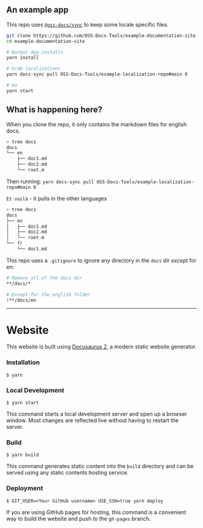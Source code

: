 ## An example app

This repo uses [`@oss-docs/sync`](https://www.npmjs.com/package/@oss-docs/sync) to keep some locale specific files.

```sh
git clone https://github.com/OSS-Docs-Tools/example-documentation-site
cd example-documentation-site

# Normal dep installs
yarn install

# Grab localizations
yarn docs-sync pull OSS-Docs-Tools/example-localization-repo#main 0

# Go
yarn start
```

## What is happening here?

When you clone the repo, it only contains the markdown files for english docs.

```sh
> tree docs
docs
└── en
    ├── doc1.md
    ├── doc2.md
    └── root.m
```

Then running: `yarn docs-sync pull OSS-Docs-Tools/example-localization-repo#main 0`

`Et voilà` - it pulls in the other languages

```sh
> tree docs
docs
├── en
│   ├── doc1.md
│   ├── doc2.md
│   └── root.m
└── fr
    └── doc1.md
```

This repo uses a `.gitignore` to ignore any directory in the `docs` dir _except_ for en:

```sh
# Remove all of the docs dir
**/docs/*

# Except for the english folder
!**/docs/en
```

----

# Website

This website is built using [Docusaurus 2](https://v2.docusaurus.io/), a modern static website generator.

### Installation

```
$ yarn
```

### Local Development

```
$ yarn start
```

This command starts a local development server and open up a browser window. Most changes are reflected live without having to restart the server.

### Build

```
$ yarn build
```

This command generates static content into the `build` directory and can be served using any static contents hosting service.

### Deployment

```
$ GIT_USER=<Your GitHub username> USE_SSH=true yarn deploy
```

If you are using GitHub pages for hosting, this command is a convenient way to build the website and push to the `gh-pages` branch.
